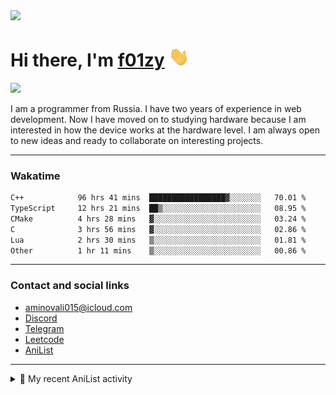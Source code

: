 <div align="">
  <img src="https://github.com/f01zy.png" width="170px">
  <div>
    <h1>Hi there, I'm <a href="https://f01zy.pro/" target="_blank">f01zy</a> 
    <img src="./hi.gif" height="32"/></h1>
  </div>
  <img src="https://readme-typing-svg.herokuapp.com?color=%2336BCF7&lines=Young+programmer+from+Russia">  
</div>

<p>I am a programmer from Russia. I have two years of experience in web development. Now I have moved on to studying hardware because I am interested in how the device works at the hardware level. I am always open to new ideas and ready to collaborate on interesting projects.</p>

---

### Wakatime
<!--START_SECTION:waka-->

```txt
C++            96 hrs 41 mins  █████████████████▓░░░░░░░   70.01 %
TypeScript     12 hrs 21 mins  ██▒░░░░░░░░░░░░░░░░░░░░░░   08.95 %
CMake          4 hrs 28 mins   ▓░░░░░░░░░░░░░░░░░░░░░░░░   03.24 %
C              3 hrs 56 mins   ▓░░░░░░░░░░░░░░░░░░░░░░░░   02.86 %
Lua            2 hrs 30 mins   ▒░░░░░░░░░░░░░░░░░░░░░░░░   01.81 %
Other          1 hr 11 mins    ▒░░░░░░░░░░░░░░░░░░░░░░░░   00.86 %
```

<!--END_SECTION:waka-->

<!--
<h4>Leetcode</h4>

![Leetcode](https://leetcard.jacoblin.cool/f01zy?ext=heatmap)
-->

---

### Contact and social links
- aminovali015@icloud.com
- [Discord](https://discordapp.com/users/858285755658666034)
- [Telegram](https://t.me/aminov_ali)
- [Leetcode](https://leetcode.com/u/f01zy/)
- [AniList](https://anilist.co/user/f01zy/)

---

<details>
  <summary>🌸 My recent AniList activity</summary>

  <!-- ANILIST_ACTIVITY:start -->

-   📺 Completed [Frieren: Beyond Journey’s End](https://anilist.co/anime/154587) (16:11 10 June 2025)
-   📺 Watched episode 5 - 21 of [Frieren: Beyond Journey’s End](https://anilist.co/anime/154587) (08:58 07 June 2025)
-   📺 Plans to watch [One Punch Man 3](https://anilist.co/anime/153800) (18:24 30 May 2025)
-   📺 Completed [One-Punch Man Season 2](https://anilist.co/anime/97668) (18:24 30 May 2025)
-   📺 Watched episode 6 of [One-Punch Man Season 2](https://anilist.co/anime/97668) (10:45 30 May 2025)

  <!-- ANILIST_ACTIVITY:end -->
</details>
